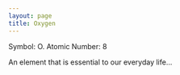 ```yaml
---
layout: page
title: Oxygen
---
```

Symbol: O. 
Atomic Number: 8   

An element that is essential to our everyday life...

